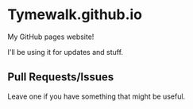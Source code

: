 # Tymewalk.github.io
My GitHub pages website!

I'll be using it for updates and stuff.

## Pull Requests/Issues
Leave one if you have something that might be useful.
